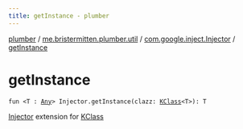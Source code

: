 ```yaml
---
title: getInstance - plumber
---
```


[plumber](../../index.html) / [me.bristermitten.plumber.util](../index.html) / [com.google.inject.Injector](index.html) / [getInstance](./get-instance.html)

# getInstance

`fun <T : `[`Any`](https://kotlinlang.org/api/latest/jvm/stdlib/kotlin/-any/index.html)`> Injector.getInstance(clazz: `[`KClass`](https://kotlinlang.org/api/latest/jvm/stdlib/kotlin.reflect/-k-class/index.html)`<T>): T`

[Injector](#) extension for [KClass](https://kotlinlang.org/api/latest/jvm/stdlib/kotlin.reflect/-k-class/index.html)

